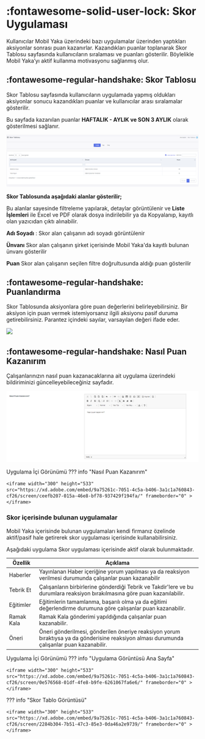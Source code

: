 # :fontawesome-solid-user-lock: Skor Uygulaması

Kullanıcılar Mobil Yaka üzerindeki bazı uygulamalar üzerinden yaptıkları aksiyonlar sonrası puan kazanırlar. Kazandıkları puanlar toplanarak Skor Tablosu sayfasında kullanıcıların sıralaması ve puanları gösterilir. Böylelikle Mobil Yaka’yı aktif kullanma motivasyonu sağlanmış olur. 


## :fontawesome-regular-handshake: Skor Tablosu


Skor Tablosu sayfasında kullanıcıların uygulamada yapmış oldukları aksiyonlar sonucu kazandıkları puanlar ve kullanıcılar arası sıralamalar gösterilir. 




Bu sayfada kazanılan puanlar **HAFTALIK - AYLIK ve SON 3 AYLIK** olarak gösterilmesi sağlanır.

![](./images/skortablosu.png)


**Skor Tablosunda aşağıdaki alanlar gösterilir;**

Bu alanlar sayesinde filtreleme yapılarak, detaylar görüntülenir ve **Liste İşlemleri** ile Excel ve PDF olarak dosya indirilebilir ya da Kopyalanıp, kayıtlı olan yazıcıdan çıktı alınabilir.

**Adı Soyadı** : Skor alan çalışanın adı soyadı görüntülenir

**Ünvanı** Skor alan çalışanın şirket içerisinde Mobil Yaka'da kayıtlı bulunan ünvanı gösterilir

**Puan** Skor alan çalışanın seçilen filtre doğrultusunda aldığı puan gösterilir



## :fontawesome-regular-handshake: Puanlandırma

Skor Tablosunda aksiyonlara göre puan değerlerini belirleyebilirsiniz. Bir aksiyon için puan vermek istemiyorsanız ilgili aksiyonu pasif duruma getirebilirsiniz. Parantez içindeki sayılar, varsayılan değeri ifade eder.

![](./images/puanlandırma.png)

## :fontawesome-regular-handshake: Nasıl Puan Kazanırım

Çalışanlarınızın nasıl puan kazanacaklarına ait uygulama üzerindeki bildiriminizi güncelleyebileceğiniz sayfadır.




![](./images/nasilpuan.png)



Uygulama İçi Görünümü
??? info "Nasıl Puan Kazanırım"

    <iframe width="300" height="533" src="https://xd.adobe.com/embed/9a75261c-7051-4c5a-b406-3a1c1a760843-cf26/screen/ceefb207-015a-46e8-bf78-937429f194fa/" frameborder="0" ></iframe>






### <a name="tebrik-tanimla"></a>Skor içerisinde bulunan uygulamalar


Mobil Yaka içerisinde bulunan uygulamaları kendi firmanız özelinde aktif/pasif hale getirerek skor uygulaması içerisinde kullanabilirsiniz.

Aşağıdaki uygulama Skor uygulaması içerisinde aktif olarak bulunmaktadır.



| Özellik                  | Açıklama                                                     |
| ------------------------ | ------------------------------------------------------------ |
| Haberler                 | Yayınlanan Haber içeriğine yorum yapılması ya da reaksiyon verilmesi durumunda çalışanlar puan kazanabilir|
| Tebrik Et                  | Çalışanların birbirlerine gönderdiği Tebrik ve Takdir'lere ve bu durumlara reaksiyon bırakılmasına göre puan kazanılabilir.            |
| Eğitimler             | Eğitimlerin tamamlanma, başarılı olma ya da eğitimi değerlendirme durumuna göre çalışanlar puan kazanabilir.|
| Ramak Kala                | Ramak Kala gönderimi yapıldığında çalışanlar puan kazanabilir.                                     |
| Öneri                   | Öneri gönderilmesi, gönderilen öneriye reaksiyon yorum bıraktıysa ya da gönderisine reaksiyon alması durumunda çalışanlar puan kazanabilir.|


Uygulama İçi Görünümü
??? info "Uygulama Görüntüsü Ana Sayfa"

    <iframe width="300" height="533" src="https://xd.adobe.com/embed/9a75261c-7051-4c5a-b406-3a1c1a760843-cf26/screen/0e576568-01df-4fe8-b9fe-6261067fa6e6/" frameborder="0" ></iframe>

??? info "Skor Tablo Görüntüsü"

    <iframe width="300" height="533" src="https://xd.adobe.com/embed/9a75261c-7051-4c5a-b406-3a1c1a760843-cf26/screen/2284b304-7b51-47c3-85e3-0da46a2e9739/" frameborder="0" ></iframe>